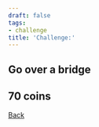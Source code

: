 ```yaml
---
draft: false
tags:
- challenge
title: 'Challenge:'
---
```

## Go over a bridge
## 70 coins
[Back](/jetlag) 
